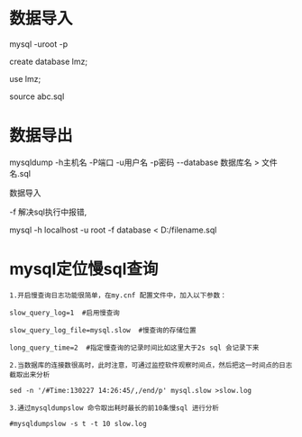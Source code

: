 # 数据导入

mysql -uroot -p

create database lmz;

use lmz;

source abc.sql


# 数据导出
mysqldump -h主机名 -P端口 -u用户名 -p密码 --database 数据库名 > 文件名.sql



数据导入 

-f 解决sql执行中报错, 

mysql -h localhost -u root  -f database < D:/filename.sql


# mysql定位慢sql查询
```
1.开启慢查询日志功能很简单，在my.cnf 配置文件中，加入以下参数：

slow_query_log=1  #启用慢查询

slow_query_log_file=mysql.slow  #慢查询的存储位置

long_query_time=2  #指定慢查询的记录时间比如这里大于2s sql 会记录下来

2.当数据库的连接数很高时，此时注意，可通过监控软件观察时间点，然后把这一时间点的日志截取出来分析

sed -n '/#Time:130227 14:26:45/,/end/p' mysql.slow >slow.log

3.通过mysqldumpslow 命令取出耗时最长的前10条慢sql 进行分析

#mysqldumpslow -s t -t 10 slow.log

```